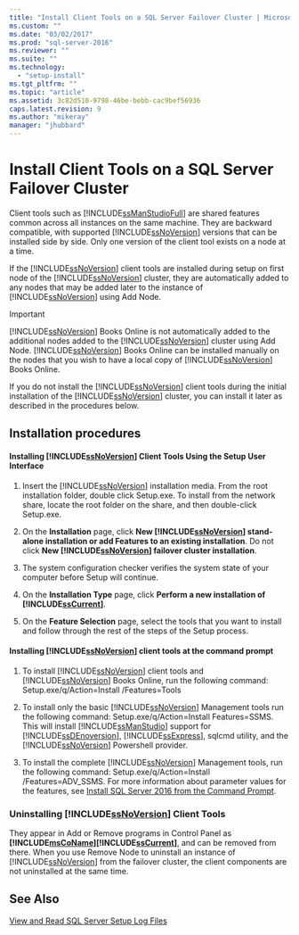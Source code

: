 ```yaml
---
title: "Install Client Tools on a SQL Server Failover Cluster | Microsoft Docs"
ms.custom: ""
ms.date: "03/02/2017"
ms.prod: "sql-server-2016"
ms.reviewer: ""
ms.suite: ""
ms.technology: 
  - "setup-install"
ms.tgt_pltfrm: ""
ms.topic: "article"
ms.assetid: 3c82d510-9798-46be-bebb-cac9bef56936
caps.latest.revision: 9
ms.author: "mikeray"
manager: "jhubbard"
---
```

# Install Client Tools on a SQL Server Failover Cluster
  Client tools such as [!INCLUDE[ssManStudioFull](../../../a9notintoc/includes/ssmanstudiofull-md.md)] are shared features common across all instances on the same machine. They are backward compatible, with supported [!INCLUDE[ssNoVersion](../../../a9notintoc/includes/ssnoversion-md.md)] versions that can be installed side by side. Only one version of the client tool exists on a node at a time.  
  
 If the [!INCLUDE[ssNoVersion](../../../a9notintoc/includes/ssnoversion-md.md)] client tools are installed during setup on first node of the [!INCLUDE[ssNoVersion](../../../a9notintoc/includes/ssnoversion-md.md)] cluster, they are automatically added to any nodes that may be added later to the instance of [!INCLUDE[ssNoVersion](../../../a9notintoc/includes/ssnoversion-md.md)] using Add Node.  
  
> [!IMPORTANT]  
>  [!INCLUDE[ssNoVersion](../../../a9notintoc/includes/ssnoversion-md.md)] Books Online is not automatically added to the additional nodes added to the [!INCLUDE[ssNoVersion](../../../a9notintoc/includes/ssnoversion-md.md)] cluster using Add Node. [!INCLUDE[ssNoVersion](../../../a9notintoc/includes/ssnoversion-md.md)] Books Online can be installed manually on the nodes that you wish to have a local copy of [!INCLUDE[ssNoVersion](../../../a9notintoc/includes/ssnoversion-md.md)] Books Online.  
  
 If you do not install the [!INCLUDE[ssNoVersion](../../../a9notintoc/includes/ssnoversion-md.md)] client tools during the initial installation of the [!INCLUDE[ssNoVersion](../../../a9notintoc/includes/ssnoversion-md.md)] cluster, you can install it later as described in the procedures below.  
  
## Installation procedures  
  
#### Installing [!INCLUDE[ssNoVersion](../../../a9notintoc/includes/ssnoversion-md.md)] Client Tools Using the Setup User Interface  
  
1.  Insert the [!INCLUDE[ssNoVersion](../../../a9notintoc/includes/ssnoversion-md.md)] installation media. From the root installation folder, double click Setup.exe. To install from the network share, locate the root folder on the share, and then double-click Setup.exe.  
  
2.  On the **Installation** page, click **New [!INCLUDE[ssNoVersion](../../../a9notintoc/includes/ssnoversion-md.md)] stand-alone installation or add Features to an existing installation**. Do not click **New [!INCLUDE[ssNoVersion](../../../a9notintoc/includes/ssnoversion-md.md)] failover cluster installation**.  
  
3.  The system configuration checker verifies the system state of your computer before Setup will continue.  
  
4.  On the **Installation Type** page, click **Perform a new installation of [!INCLUDE[ssCurrent](../../../a9notintoc/includes/sscurrent-md.md)]**.  
  
5.  On the **Feature Selection** page, select the tools that you want to install and follow through the rest of the steps of the Setup process.  
  
#### Installing [!INCLUDE[ssNoVersion](../../../a9notintoc/includes/ssnoversion-md.md)] client tools at the command prompt  
  
1.  To install [!INCLUDE[ssNoVersion](../../../a9notintoc/includes/ssnoversion-md.md)] client tools and [!INCLUDE[ssNoVersion](../../../a9notintoc/includes/ssnoversion-md.md)] Books Online, run the following command: Setup.exe/q/Action=Install /Features=Tools  
  
2.  To install only the basic [!INCLUDE[ssNoVersion](../../../a9notintoc/includes/ssnoversion-md.md)] Management tools run the following command: Setup.exe/q/Action=Install Features=SSMS. This will install [!INCLUDE[ssManStudio](../../../a9notintoc/includes/ssmanstudio-md.md)] support for [!INCLUDE[ssDEnoversion](../../../a9notintoc/includes/ssdenoversion-md.md)], [!INCLUDE[ssExpress](../../../a9notintoc/includes/ssexpress-md.md)], sqlcmd utility, and the [!INCLUDE[ssNoVersion](../../../a9notintoc/includes/ssnoversion-md.md)] Powershell provider.  
  
3.  To install the complete [!INCLUDE[ssNoVersion](../../../a9notintoc/includes/ssnoversion-md.md)] Management tools, run the following command: Setup.exe/q/Action=Install /Features=ADV_SSMS. For more information about parameter values for the features, see [Install SQL Server 2016 from the Command Prompt](../../../database-engine/install/windows/install-sql-server-2016-from-the-command-prompt.md).  
  
### Uninstalling [!INCLUDE[ssNoVersion](../../../a9notintoc/includes/ssnoversion-md.md)] Client Tools  
 They appear in Add or Remove programs in Control Panel as **[!INCLUDE[msCoName](../../../a9notintoc/includes/msconame-md.md)][!INCLUDE[ssCurrent](../../../a9notintoc/includes/sscurrent-md.md)]**, and can be removed from there. When you use Remove Node to uninstall an instance of [!INCLUDE[ssNoVersion](../../../a9notintoc/includes/ssnoversion-md.md)] from the failover cluster, the client components are not uninstalled at the same time.  
  
## See Also  
 [View and Read SQL Server Setup Log Files](../../../database-engine/install/windows/view-and-read-sql-server-setup-log-files.md)  
  
  